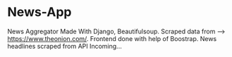 # News-App
News Aggregator Made With Django, Beautifulsoup.
Scraped data from --> https://www.theonion.com/.
Frontend done with help of Boostrap.
News headlines scraped from API Incoming...


